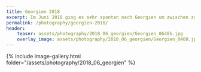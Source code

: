 ```yaml
---
title: Georgien 2018
excerpt: Im Juni 2018 ging es sehr spontan nach Georgien um zwischen zwei Jobs noch zu entspannen und die Natur zu geniesen.
permalink: /photography/georgien-2018/
header:
    teaser: assets/photography/2018_06_georgien/Georgien_0648b.jpg
    overlay_image: assets/photography/2018_06_georgien/Georgien_0408.jpg
---
```


{% include image-gallery.html folder="/assets/photography/2018_06_georgien" %}
